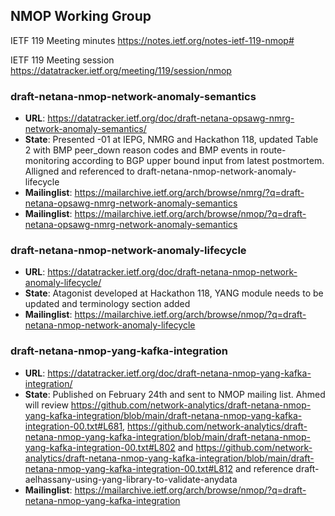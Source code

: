 ## NMOP Working Group

IETF 119 Meeting minutes
https://notes.ietf.org/notes-ietf-119-nmop#

IETF 119 Meeting session
https://datatracker.ietf.org/meeting/119/session/nmop

### draft-netana-nmop-network-anomaly-semantics
* **URL**: https://datatracker.ietf.org/doc/draft-netana-opsawg-nmrg-network-anomaly-semantics/
* **State**: Presented -01 at IEPG, NMRG and Hackathon 118, updated Table 2 with BMP peer_down reason codes and BMP events in route-monitoring according to BGP upper bound input from latest postmortem. Alligned and referenced to draft-netana-nmop-network-anomaly-lifecycle
* **Mailinglist**: https://mailarchive.ietf.org/arch/browse/nmrg/?q=draft-netana-opsawg-nmrg-network-anomaly-semantics
* **Mailinglist**: https://mailarchive.ietf.org/arch/browse/nmop/?q=draft-netana-opsawg-nmrg-network-anomaly-semantics

### draft-netana-nmop-network-anomaly-lifecycle
* **URL**: https://datatracker.ietf.org/doc/draft-netana-nmop-network-anomaly-lifecycle/
* **State**: Atagonist developed at Hackathon 118, YANG module needs to be updated and terminology section added
* **Mailinglist**: https://mailarchive.ietf.org/arch/browse/nmop/?q=draft-netana-nmop-network-anomaly-lifecycle

### draft-netana-nmop-yang-kafka-integration
* **URL**: https://datatracker.ietf.org/doc/draft-netana-nmop-yang-kafka-integration/
* **State**: Published on February 24th and sent to NMOP mailing list. Ahmed will review https://github.com/network-analytics/draft-netana-nmop-yang-kafka-integration/blob/main/draft-netana-nmop-yang-kafka-integration-00.txt#L681, https://github.com/network-analytics/draft-netana-nmop-yang-kafka-integration/blob/main/draft-netana-nmop-yang-kafka-integration-00.txt#L802 and https://github.com/network-analytics/draft-netana-nmop-yang-kafka-integration/blob/main/draft-netana-nmop-yang-kafka-integration-00.txt#L812 and reference draft-aelhassany-using-yang-library-to-validate-anydata 
* **Mailinglist**: https://mailarchive.ietf.org/arch/browse/nmop/?q=draft-netana-nmop-yang-kafka-integration